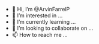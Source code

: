 - 👋 Hi, I’m @ArvinFarrelP
- 👀 I’m interested in ...
- 🌱 I’m currently learning ...
- 💞️ I’m looking to collaborate on ...
- 📫 How to reach me ...

<!---
ArvinFarrelP/ArvinFarrelP is a ✨ special ✨ repository because its `README.md` (this file) appears on your GitHub profile.
You can click the Preview link to take a look at your changes.
--->

